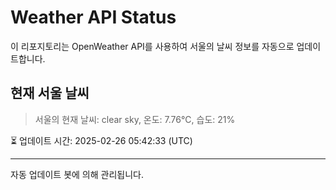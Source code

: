 
# Weather API Status

이 리포지토리는 OpenWeather API를 사용하여 서울의 날씨 정보를 자동으로 업데이트합니다.

## 현재 서울 날씨
> 서울의 현재 날씨: clear sky, 온도: 7.76°C, 습도: 21%

⏳ 업데이트 시간: 2025-02-26 05:42:33 (UTC)

---
자동 업데이트 봇에 의해 관리됩니다.

